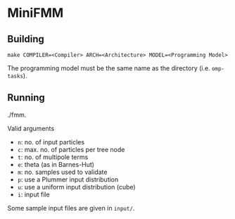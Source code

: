 MiniFMM
=======

Building
--------

```
make COMPILER=<Compiler> ARCH=<Architecture> MODEL=<Programming Model>
```

The programming model must be the same name as the directory (i.e. `omp-tasks`).

Running
-------

./fmm.<Programming Model> <Arguments>

Valid arguments

- `n`: no. of input particles
- `c`: max. no. of particles per tree node
- `t`: no. of multipole terms
- `e`: theta (as in Barnes-Hut)
- `m`: no. samples used to validate
- `p`: use a Plummer input distribution
- `u`: use a uniform input distribution (cube)
- `i`: input file

Some sample input files are given in `input/`. 

